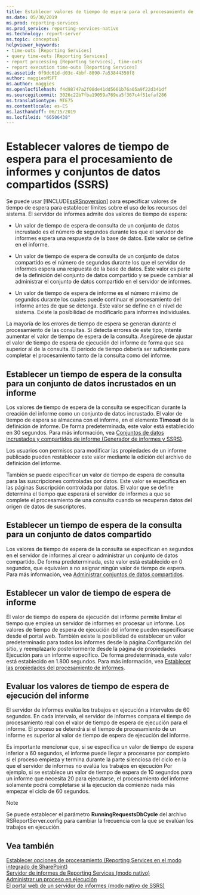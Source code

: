 ```yaml
---
title: Establecer valores de tiempo de espera para el procesamiento de informes y conjuntos de datos compartidos (SSRS) | Microsoft Docs
ms.date: 05/30/2019
ms.prod: reporting-services
ms.prod_service: reporting-services-native
ms.technology: report-server
ms.topic: conceptual
helpviewer_keywords:
- time-outs [Reporting Services]
- query time-outs [Reporting Services]
- report processing [Reporting Services], time-outs
- report execution time-outs [Reporting Services]
ms.assetid: 0f9dc61d-d03c-4bbf-8090-7a53844350f8
author: maggiesMSFT
ms.author: maggies
ms.openlocfilehash: f4d98747a2f00de41dd5661b76a05a9f22d341df
ms.sourcegitcommit: 3026c22b7fba19059a769ea5f367c4f51efaf286
ms.translationtype: MTE75
ms.contentlocale: es-ES
ms.lasthandoff: 06/15/2019
ms.locfileid: "66506438"
---
```

# <a name="setting-time-out-values-for-report-and-shared-dataset-processing-ssrs"></a>Establecer valores de tiempo de espera para el procesamiento de informes y conjuntos de datos compartidos (SSRS)
  Se puede usar [!INCLUDE[ssRSnoversion](../../includes/ssrsnoversion-md.md)] para especificar valores de tiempo de espera para establecer límites sobre el uso de los recursos del sistema. El servidor de informes admite dos valores de tiempo de espera:  
  
- Un valor de tiempo de espera de consulta de un conjunto de datos incrustado es el número de segundos durante los que el servidor de informes espera una respuesta de la base de datos. Este valor se define en el informe.  
  
- Un valor de tiempo de espera de consulta de un conjunto de datos compartido es el número de segundos durante los que el servidor de informes espera una respuesta de la base de datos. Este valor es parte de la definición del conjunto de datos compartido y se puede cambiar al administrar el conjunto de datos compartido en el servidor de informes.  
  
- Un valor de tiempo de espera de informe es el número máximo de segundos durante los cuales puede continuar el procesamiento del informe antes de que se detenga. Este valor se define en el nivel de sistema. Existe la posibilidad de modificarlo para informes individuales.  
  
 La mayoría de los errores de tiempo de espera se generan durante el procesamiento de las consultas. Si detecta errores de este tipo, intente aumentar el valor de tiempo de espera de la consulta. Asegúrese de ajustar el valor de tiempo de espera de ejecución del informe de forma que sea superior al de la consulta. El período de tiempo debería ser suficiente para completar el procesamiento tanto de la consulta como del informe.  
  
## <a name="setting-a-query-time-out-for-an-embedded-dataset-in-a-report"></a>Establecer un tiempo de espera de la consulta para un conjunto de datos incrustados en un informe  
 Los valores de tiempo de espera de la consulta se especifican durante la creación del informe como un conjunto de datos incrustado. El valor de tiempo de espera se almacena con el informe, en el elemento **Timeout** de la definición de informe. De forma predeterminada, este valor está establecido en 30 segundos. Para más información, vea [Conjuntos de datos incrustados y compartidos de informe &#40;Generador de informes y SSRS&#41;](../../reporting-services/report-data/report-embedded-datasets-and-shared-datasets-report-builder-and-ssrs.md).  
  
 Los usuarios con permisos para modificar las propiedades de un informe publicado pueden restablecer este valor mediante la edición del archivo de definición del informe.  
  
 También se puede especificar un valor de tiempo de espera de consulta para las suscripciones controladas por datos. Este valor se especifica en las páginas Suscripción controlada por datos. El valor que se define determina el tiempo que esperará el servidor de informes a que se complete el procesamiento de una consulta cuando se recuperan datos del origen de datos de suscriptores.  
  
## <a name="setting-a-query-time-out-for-a-shared-dataset"></a>Establecer un tiempo de espera de la consulta para un conjunto de datos compartido  
 Los valores de tiempo de espera de la consulta se especifican en segundos en el servidor de informes al crear o administrar un conjunto de datos compartido. De forma predeterminada, este valor está establecido en 0 segundos, que equivalen a no asignar ningún valor de tiempo de espera. Para más información, vea [Administrar conjuntos de datos compartidos](../../reporting-services/report-data/manage-shared-datasets.md).  
  
## <a name="setting-a-report-execution-time-out"></a>Establecer un valor de tiempo de espera de informe  
 El valor de tiempo de espera de ejecución del informe permite limitar el tiempo que emplea un servidor de informes en procesar un informe. Los valores de tiempo de espera de ejecución del informe pueden especificarse desde el portal web. También existe la posibilidad de establecer un valor predeterminado para todos los informes desde la página Configuración del sitio, y reemplazarlo posteriormente desde la página de propiedades Ejecución para un informe específico. De forma predeterminada, este valor está establecido en 1.800 segundos. Para más información, vea [Establecer las propiedades del procesamiento de informes](../../reporting-services/report-server/set-report-processing-properties.md).  
  
## <a name="how-report-execution-time-out-values-are-evaluated"></a>Evaluar los valores de tiempo de espera de ejecución del informe  
 El servidor de informes evalúa los trabajos en ejecución a intervalos de 60 segundos. En cada intervalo, el servidor de informes compara el tiempo de procesamiento real con el valor de tiempo de espera de ejecución para el informe. El proceso se detendrá si el tiempo de procesamiento de un informe es superior al valor de tiempo de espera de ejecución del informe.  
  
 Es importante mencionar que, si se especifica un valor de tiempo de espera inferior a 60 segundos, el informe puede llegar a procesarse por completo si el proceso empieza y termina durante la parte silenciosa del ciclo en la que el servidor de informes no evalúa los trabajos en ejecución Por ejemplo, si se establece un valor de tiempo de espera de 10 segundos para un informe que necesita 20 para ejecutarse, el procesamiento del informe solamente podrá completarse si la ejecución da comienzo nada más empezar el ciclo de 60 segundos.  
  
> [!NOTE]  
> Se puede establecer el parámetro **RunningRequestsDbCycle** del archivo RSReportServer.config para cambiar la frecuencia con la que se evalúan los trabajos en ejecución.  
  
## <a name="see-also"></a>Vea también  
 [Establecer opciones de procesamiento &#40;Reporting Services en el modo integrado de SharePoint&#41;](../../reporting-services/report-server-sharepoint/set-processing-options-reporting-services-in-sharepoint-integrated-mode.md)   
 [Servidor de informes de Reporting Services &#40;modo nativo&#41;](../../reporting-services/report-server/reporting-services-report-server-native-mode.md)   
 [Administrar un proceso en ejecución](../../reporting-services/subscriptions/manage-a-running-process.md)   
 [El portal web de un servidor de informes (modo nativo de SSRS)](../../reporting-services/web-portal-ssrs-native-mode.md)  
  
